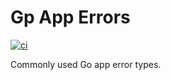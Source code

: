 # Gp App Errors

[![ci](https://github.com/ashep/go-apperrors/actions/workflows/ci.yaml/badge.svg)](https://github.com/ashep/go-apperrors/actions/workflows/ci.yaml)

Commonly used Go app error types.
